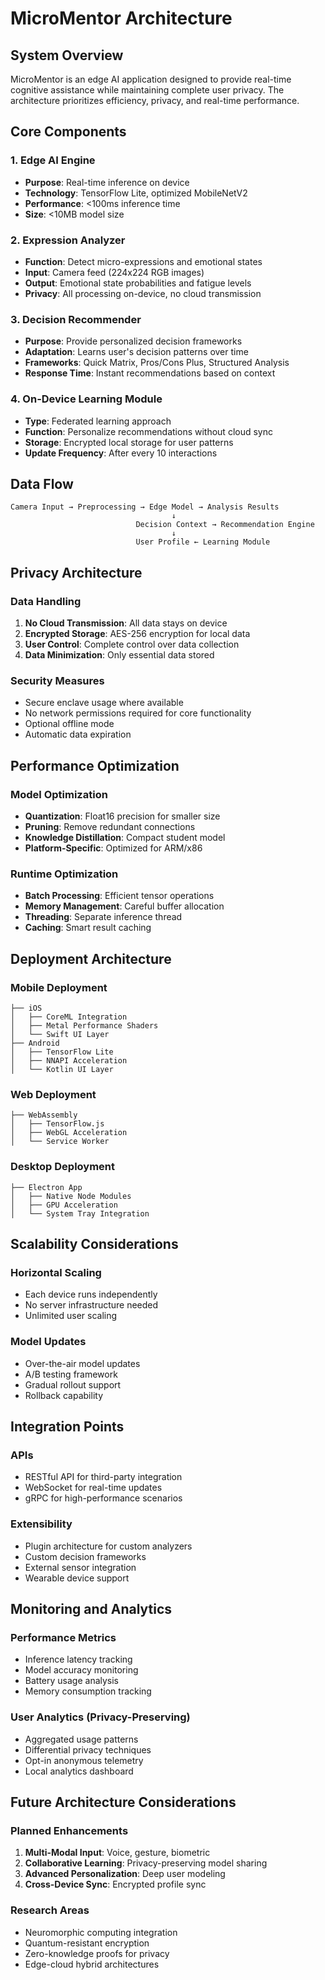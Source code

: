 # MicroMentor Architecture

## System Overview

MicroMentor is an edge AI application designed to provide real-time cognitive assistance while maintaining complete user privacy. The architecture prioritizes efficiency, privacy, and real-time performance.

## Core Components

### 1. Edge AI Engine
- **Purpose**: Real-time inference on device
- **Technology**: TensorFlow Lite, optimized MobileNetV2
- **Performance**: <100ms inference time
- **Size**: <10MB model size

### 2. Expression Analyzer
- **Function**: Detect micro-expressions and emotional states
- **Input**: Camera feed (224x224 RGB images)
- **Output**: Emotional state probabilities and fatigue levels
- **Privacy**: All processing on-device, no cloud transmission

### 3. Decision Recommender
- **Purpose**: Provide personalized decision frameworks
- **Adaptation**: Learns user's decision patterns over time
- **Frameworks**: Quick Matrix, Pros/Cons Plus, Structured Analysis
- **Response Time**: Instant recommendations based on context

### 4. On-Device Learning Module
- **Type**: Federated learning approach
- **Function**: Personalize recommendations without cloud sync
- **Storage**: Encrypted local storage for user patterns
- **Update Frequency**: After every 10 interactions

## Data Flow

```
Camera Input → Preprocessing → Edge Model → Analysis Results
                                    ↓
                            Decision Context → Recommendation Engine
                                    ↓
                            User Profile ← Learning Module
```

## Privacy Architecture

### Data Handling
1. **No Cloud Transmission**: All data stays on device
2. **Encrypted Storage**: AES-256 encryption for local data
3. **User Control**: Complete control over data collection
4. **Data Minimization**: Only essential data stored

### Security Measures
- Secure enclave usage where available
- No network permissions required for core functionality
- Optional offline mode
- Automatic data expiration

## Performance Optimization

### Model Optimization
- **Quantization**: Float16 precision for smaller size
- **Pruning**: Remove redundant connections
- **Knowledge Distillation**: Compact student model
- **Platform-Specific**: Optimized for ARM/x86

### Runtime Optimization
- **Batch Processing**: Efficient tensor operations
- **Memory Management**: Careful buffer allocation
- **Threading**: Separate inference thread
- **Caching**: Smart result caching

## Deployment Architecture

### Mobile Deployment
```
├── iOS
│   ├── CoreML Integration
│   ├── Metal Performance Shaders
│   └── Swift UI Layer
├── Android
│   ├── TensorFlow Lite
│   ├── NNAPI Acceleration
│   └── Kotlin UI Layer
```

### Web Deployment
```
├── WebAssembly
│   ├── TensorFlow.js
│   ├── WebGL Acceleration
│   └── Service Worker
```

### Desktop Deployment
```
├── Electron App
│   ├── Native Node Modules
│   ├── GPU Acceleration
│   └── System Tray Integration
```

## Scalability Considerations

### Horizontal Scaling
- Each device runs independently
- No server infrastructure needed
- Unlimited user scaling

### Model Updates
- Over-the-air model updates
- A/B testing framework
- Gradual rollout support
- Rollback capability

## Integration Points

### APIs
- RESTful API for third-party integration
- WebSocket for real-time updates
- gRPC for high-performance scenarios

### Extensibility
- Plugin architecture for custom analyzers
- Custom decision frameworks
- External sensor integration
- Wearable device support

## Monitoring and Analytics

### Performance Metrics
- Inference latency tracking
- Model accuracy monitoring
- Battery usage analysis
- Memory consumption tracking

### User Analytics (Privacy-Preserving)
- Aggregated usage patterns
- Differential privacy techniques
- Opt-in anonymous telemetry
- Local analytics dashboard

## Future Architecture Considerations

### Planned Enhancements
1. **Multi-Modal Input**: Voice, gesture, biometric
2. **Collaborative Learning**: Privacy-preserving model sharing
3. **Advanced Personalization**: Deep user modeling
4. **Cross-Device Sync**: Encrypted profile sync

### Research Areas
- Neuromorphic computing integration
- Quantum-resistant encryption
- Zero-knowledge proofs for privacy
- Edge-cloud hybrid architectures